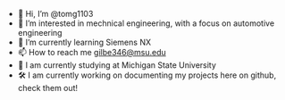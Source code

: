 - 👋 Hi, I’m @tomg1103
- 👀 I’m interested in mechnical engineering, with a focus on automotive engineering
- 🌱 I’m currently learning Siemens NX
- 📫 How to reach me gilbe346@msu.edu
- 🏫 I am currently studying at Michigan State University
- 🛠️ I am currently working on documenting my projects here on github, check them out!

<!---
tomg1103/tomg1103 is a ✨ special ✨ repository because its `README.md` (this file) appears on your GitHub profile.
You can click the Preview link to take a look at your changes.
--->
